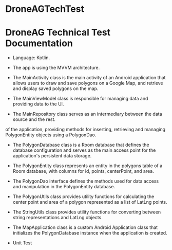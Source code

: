 # DroneAGTechTest

# DroneAG Technical Test Documentation

* Language: Kotlin.

* The app is using the MVVM architecture.

* The MainActivity class is the main activity of an Android application that allows users to 
draw and save polygons on a Google Map, and retrieve and display saved polygons on the 
map. 

* The MainViewModel class is responsible for managing data and providing data to the UI.

* The MainRepository class serves as an intermediary between the data source and the rest.

of the application, providing methods for inserting, retrieving and managing PolygonEntity 
objects using a PolygonDao. 

* The PolygonDatabase class is a Room database that defines the database configuration and
serves as the main access point for the application's persistent data storage. 

* The PolygonEntity class represents an entity in the polygons table of a Room database, 
with columns for id, points, centerPoint, and area. 

* The PolygonDao interface defines the methods used for data access and manipulation in 
the PolygonEntity database. 

* The PolygonUtils class provides utility functions for calculating the center point and area of 
a polygon represented as a list of LatLng points. 

* The StringUtils class provides utility functions for converting between string 
representations and LatLng objects. 

* The MapApplication class is a custom Android Application class that initializes the 
PolygonDatabase instance when the application is created. 

* Unit Test
